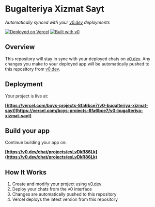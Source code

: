 # Bugalteriya Xizmat Sayt

*Automatically synced with your [v0.dev](https://v0.dev) deployments*

[![Deployed on Vercel](https://img.shields.io/badge/Deployed%20on-Vercel-black?style=for-the-badge&logo=vercel)](https://vercel.com/boys-projects-8fa6bce7/v0-bugalteriya-xizmat-sayt)
[![Built with v0](https://img.shields.io/badge/Built%20with-v0.dev-black?style=for-the-badge)](https://v0.dev/chat/projects/esLvDkR86Lk)

## Overview

This repository will stay in sync with your deployed chats on [v0.dev](https://v0.dev).
Any changes you make to your deployed app will be automatically pushed to this repository from [v0.dev](https://v0.dev).

## Deployment

Your project is live at:

**[https://vercel.com/boys-projects-8fa6bce7/v0-bugalteriya-xizmat-sayt](https://vercel.com/boys-projects-8fa6bce7/v0-bugalteriya-xizmat-sayt)**

## Build your app

Continue building your app on:

**[https://v0.dev/chat/projects/esLvDkR86Lk](https://v0.dev/chat/projects/esLvDkR86Lk)**

## How It Works

1. Create and modify your project using [v0.dev](https://v0.dev)
2. Deploy your chats from the v0 interface
3. Changes are automatically pushed to this repository
4. Vercel deploys the latest version from this repository

